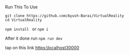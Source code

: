 Run This To Use
```
git clone https://github.com/Ayush-Barai/VirtualReality
cd VirtualReality
```
```npm install ``` or ``` npm i ```

After it done run 
```npm run dev ``` 

tap on this link
[https:\\localhost30000](https://localhost:30000
)
